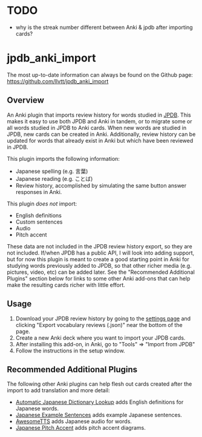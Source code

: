 # TODO

* why is the streak number different between Anki & jpdb after importing cards?

# jpdb_anki_import

The most up-to-date information can always be found on the Github page:
https://github.com/llvtt/jpdb_anki_import

## Overview

An Anki plugin that imports review history for words studied in [JPDB](https://jpdb.io).
This makes it easy to use both JPDB and Anki in tandem, or to migrate some or all words
studied in JPDB to Anki cards. When new words are studied in JPDB, new cards can be created in Anki.
Additionally, review history can be updated for words that already exist in Anki but which
have been reviewed in JPDB.

This plugin imports the following information:

* Japanese spelling (e.g. 言葉)
* Japanese reading (e.g. ことば)
* Review history, accomplished by simulating the same button answer responses in Anki.

This plugin *does not* import:

* English definitions
* Custom sentences
* Audio
* Pitch accent

These data are not included in the JPDB review history export, so they are not included.
If/when JPDB has a public API, I will look into adding support, but for now this plugin
is meant to create a good starting point in Anki for studying words previously added to JPDB,
so that other richer media (e.g. pictures, video, etc) can be added later.
See the "Recommended Additional Plugins" section below for links to some other Anki add-ons that can help
make the resulting cards richer with little effort.

## Usage

1. Download your JPDB review history by going to the [settings page](https://jpdb.io/settings) and clicking
   "Export vocabulary reviews (.json)" near the bottom of the page.
2. Create a new Anki deck where you want to import your JPDB cards.
3. After installing this add-on, in Anki, go to "Tools" => "Import from JPDB"
4. Follow the instructions in the setup window.

## Recommended Additional Plugins

The following other Anki plugins can help flesh out cards created after the import to add translation and more detail:

* [Automatic Japanese Dictionary Lookup](https://ankiweb.net/shared/info/1015321168) adds English definitions for
  Japanese words.
* [Japanese Example Sentences](https://ankiweb.net/shared/info/2413435972) adds example Japanese sentences.
* [AwesomeTTS](https://ankiweb.net/shared/info/1436550454) adds Japanese audio for words.
* [Japanese Pitch Accent](https://ankiweb.net/shared/info/148002038) adds pitch accent diagrams.
